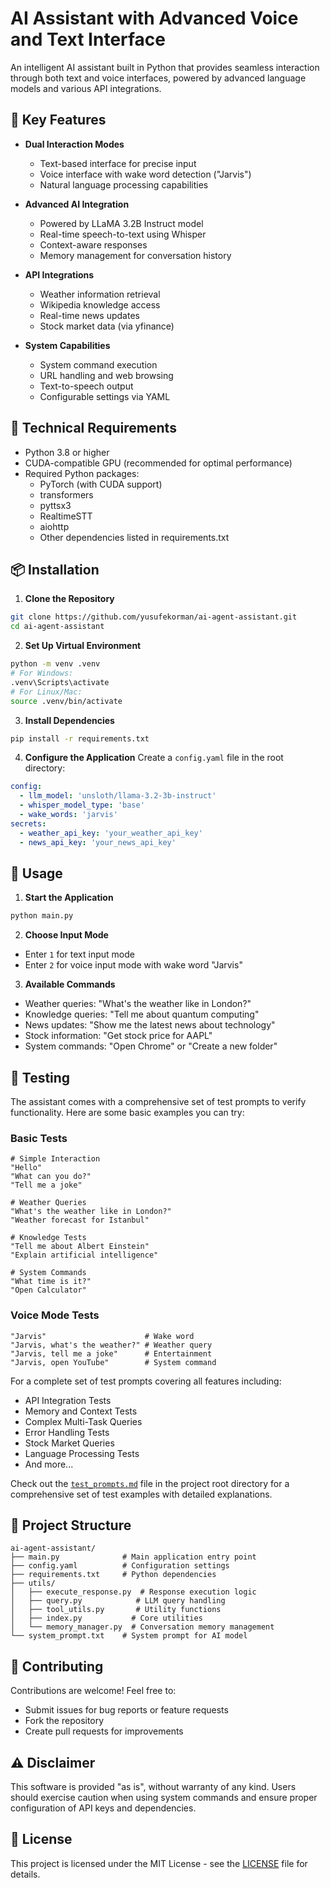 # AI Assistant with Advanced Voice and Text Interface

An intelligent AI assistant built in Python that provides seamless interaction through both text and voice interfaces, powered by advanced language models and various API integrations.

## 🌟 Key Features

- **Dual Interaction Modes**
  - Text-based interface for precise input
  - Voice interface with wake word detection ("Jarvis")
  - Natural language processing capabilities

- **Advanced AI Integration**
  - Powered by LLaMA 3.2B Instruct model
  - Real-time speech-to-text using Whisper
  - Context-aware responses
  - Memory management for conversation history

- **API Integrations**
  - Weather information retrieval
  - Wikipedia knowledge access
  - Real-time news updates
  - Stock market data (via yfinance)

- **System Capabilities**
  - System command execution
  - URL handling and web browsing
  - Text-to-speech output
  - Configurable settings via YAML

## 🔧 Technical Requirements

- Python 3.8 or higher
- CUDA-compatible GPU (recommended for optimal performance)
- Required Python packages:
  - PyTorch (with CUDA support)
  - transformers
  - pyttsx3
  - RealtimeSTT
  - aiohttp
  - Other dependencies listed in requirements.txt

## 📦 Installation

1. **Clone the Repository**
```bash
git clone https://github.com/yusufekorman/ai-agent-assistant.git
cd ai-agent-assistant
```

2. **Set Up Virtual Environment**
```bash
python -m venv .venv
# For Windows:
.venv\Scripts\activate
# For Linux/Mac:
source .venv/bin/activate
```

3. **Install Dependencies**
```bash
pip install -r requirements.txt
```

4. **Configure the Application**
Create a `config.yaml` file in the root directory:
```yaml
config:
  - llm_model: 'unsloth/llama-3.2-3b-instruct'
  - whisper_model_type: 'base'
  - wake_words: 'jarvis'
secrets:
  - weather_api_key: 'your_weather_api_key'
  - news_api_key: 'your_news_api_key'
```

## 🚀 Usage

1. **Start the Application**
```bash
python main.py
```

2. **Choose Input Mode**
- Enter `1` for text input mode
- Enter `2` for voice input mode with wake word "Jarvis"

3. **Available Commands**
- Weather queries: "What's the weather like in London?"
- Knowledge queries: "Tell me about quantum computing"
- News updates: "Show me the latest news about technology"
- Stock information: "Get stock price for AAPL"
- System commands: "Open Chrome" or "Create a new folder"

## 🧪 Testing

The assistant comes with a comprehensive set of test prompts to verify functionality. Here are some basic examples you can try:

### Basic Tests
```
# Simple Interaction
"Hello"
"What can you do?"
"Tell me a joke"

# Weather Queries
"What's the weather like in London?"
"Weather forecast for Istanbul"

# Knowledge Tests
"Tell me about Albert Einstein"
"Explain artificial intelligence"

# System Commands
"What time is it?"
"Open Calculator"
```

### Voice Mode Tests
```
"Jarvis"                      # Wake word
"Jarvis, what's the weather?" # Weather query
"Jarvis, tell me a joke"      # Entertainment
"Jarvis, open YouTube"        # System command
```

For a complete set of test prompts covering all features including:
- API Integration Tests
- Memory and Context Tests
- Complex Multi-Task Queries
- Error Handling Tests
- Stock Market Queries
- Language Processing Tests
- And more...

Check out the [`test_prompts.md`](test_prompts.md) file in the project root directory for a comprehensive set of test examples with detailed explanations.

## 📁 Project Structure

```
ai-agent-assistant/
├── main.py              # Main application entry point
├── config.yaml          # Configuration settings
├── requirements.txt     # Python dependencies
├── utils/
│   ├── execute_response.py  # Response execution logic
│   ├── query.py            # LLM query handling
│   ├── tool_utils.py       # Utility functions
│   ├── index.py           # Core utilities
│   └── memory_manager.py  # Conversation memory management
└── system_prompt.txt    # System prompt for AI model
```

## 🤝 Contributing

Contributions are welcome! Feel free to:
- Submit issues for bug reports or feature requests
- Fork the repository
- Create pull requests for improvements

## ⚠️ Disclaimer

This software is provided "as is", without warranty of any kind. Users should exercise caution when using system commands and ensure proper configuration of API keys and dependencies.

## 📄 License

This project is licensed under the MIT License - see the [LICENSE](LICENSE) file for details.